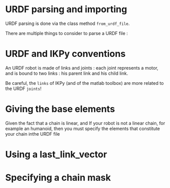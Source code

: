 # URDF parsing and importing #

URDF parsing is done via the class method `from_urdf_file`.

There are multiple things to consider to parse a URDF file :

# URDF and IKPy conventions
An URDF robot is made of links and joints : each joint represents a motor, and is bound to two links : his parent link and his child link.

Be careful, the `links` of IKPy (and of the matlab toolbox) are more related to the URDF `joints`!

# Giving the base elements
Given the fact that a chain is linear, and If your robot is not a linear chain, for example an humanoid, then you must specify the elements that constitute your chain inthe URDF file



# Using a last_link_vector

# Specifying a chain mask
